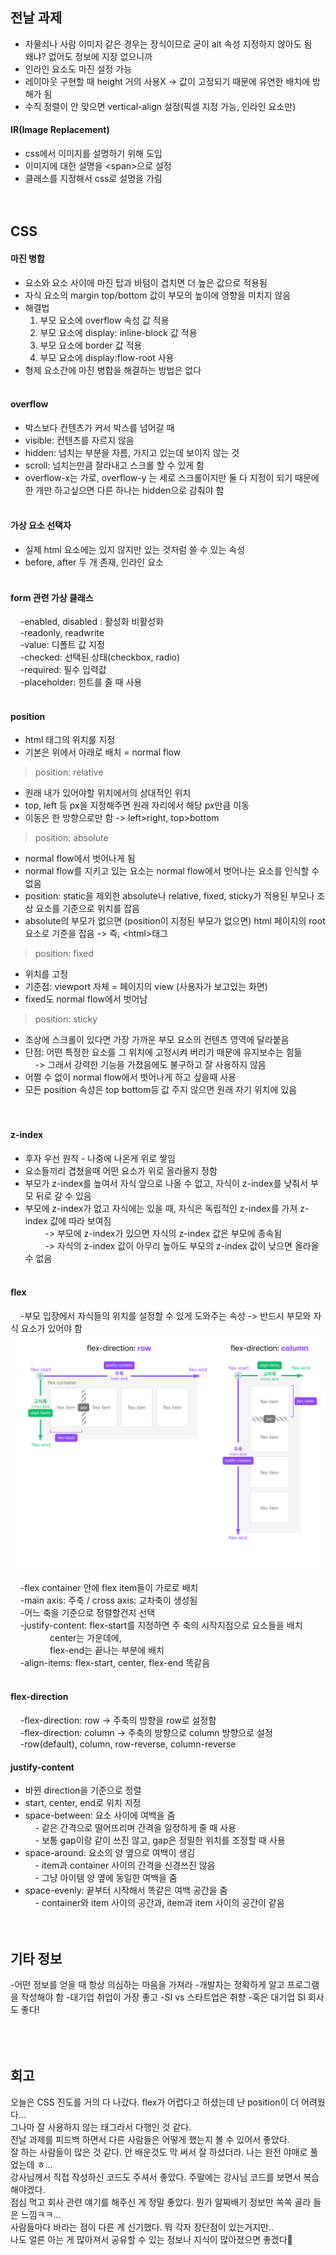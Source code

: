 ## 전날 과제
- 자물쇠나 사람 이미지 같은 경우는 장식이므로 굳이 alt 속성 지정하지 않아도 됨  
왜냐? 없어도 정보에 지장 없으니까
- 인라인 요소도 마진 설정 가능
- 레이아웃 구현할 때 height 거의 사용X
    -> 값이 고정되기 때문에 유연한 배치에 방해가 됨
- 수직 정렬이 안 맞으면 vertical-align 설정(픽셀 지정 가능, 인라인 요소만)

#### IR(Image Replacement)
- css에서 이미지를 설명하기 위해 도입
- 이미지에 대한 설명을 \<span\>으로 설정
- 클래스를 지정해서 css로 설명을 가림
<br><br><br>

## CSS 
#### 마진 병합
-  요소와 요소 사이에 마진 탑과 바텀이 겹치면 더 높은 값으로 적용됨
- 자식 요소의 margin top/bottom 값이 부모의 높이에 영향을 미치지 않음
- 해결법
    1. 부모 요소에 overflow 속성 값 적용
    2. 부모 요소에 display: inline-block 값 적용
    3. 부모 요소에 border 값 적용
    4. 부모 요소에 display:flow-root 사용
- 형제 요소간에 마진 병합을 해결하는 방법은 없다
<br><br>

#### overflow
- 박스보다 컨텐츠가 커서 박스를 넘어갈 때
- visible: 컨텐츠를 자르지 않음
- hidden: 넘치는 부분을 자름, 가지고 있는데 보이지 않는 것
- scroll: 넘치는만큼 잘라내고 스크롤 할 수 있게 함
- overflow-x는 가로, overflow-y 는 세로 스크롤이지만 둘 다 지정이 되기 때문에 한 개만 하고싶으면 다른 하나는 hidden으로 감춰야 함
<br><br>

#### 가상 요소 선택자
- 실제 html 요소에는 있지 않지만 있는 것처럼 쓸 수 있는 속성
- before, after 두 개 존재, 인라인 요소
<br><br>

#### form 관련 가상 클래스
&nbsp;&nbsp;&nbsp;&nbsp;-enabled, disabled : 활성화 비활성화  
&nbsp;&nbsp;&nbsp;&nbsp;-readonly, readwrite  
&nbsp;&nbsp;&nbsp;&nbsp;-value: 디폴트 값 지정  
&nbsp;&nbsp;&nbsp;&nbsp;-checked: 선택된 상태(checkbox, radio)  
&nbsp;&nbsp;&nbsp;&nbsp;-required: 필수 입력값  
&nbsp;&nbsp;&nbsp;&nbsp;-placeholder: 힌트를 줄 때 사용
<br><br>

#### position
- html 태그의 위치를 지정  
- 기본은 위에서 아래로 배치 = normal flow
> position: relative  

- 원래 내가 있어야할 위치에서의 상대적인 위치  
- top, left 등 px을 지정해주면 원래 자리에서 해당 px만큼 이동  
- 이동은 한 방향으로만 함 -> left>right, top>bottom

>position: absolute

- normal flow에서 벗어나게 됨  
- normal flow를 지키고 있는 요소는 normal flow에서 벗어나는 요소를 인식할 수 없음  
- position: static을 제외한 absolute나 relative, fixed, sticky가 적용된 부모나 조상 요소를 기준으로 위치를 잡음   
- absolute의 부모가 없으면 (position이 지정된 부모가 없으면) html 페이지의 root 요소로 기준을 잡음 -> 즉, \<html\>태그  

> position: fixed

- 위치를 고정  
- 기준점: viewport 자체 = 페이지의 view (사용자가 보고있는 화면)  
- fixed도 normal flow에서 벗어남  

> position: sticky

- 조상에 스크롤이 있다면 가장 가까운 부모 요소의 컨텐츠 영역에 달라붙음  
- 단점: 어떤 특정한 요소를 그 위치에 고정시켜 버리기 때문에 유지보수는 힘듦  
&nbsp;&nbsp;&nbsp;&nbsp;-> 그래서 강력한 기능을 가졌음에도 불구하고 잘 사용하지 않음  
- 어쩔 수 없이 normal flow에서 벗어나게 하고 싶을때 사용  
- 모든 position 속성은 top bottom등 값 주지 않으면 원래 자기 위치에 있음  
<br><br>

#### z-index
- 후자 우선 원칙 - 나중에 나온게 위로 쌓임
- 요소들끼리 겹쳤을때 어떤 요소가 위로 올라올지 정함
- 부모가 z-index를 높여서 자식 앞으로 나올 수 없고, 자식이 z-index를 낮춰서 부모 뒤로 갈 수 있음
- 부모에 z-index가 없고 자식에는 있을 때, 자식은 독립적인 z-index를 가져 z-index 값에 따라 보여짐  
&nbsp;&nbsp;&nbsp;&nbsp;&nbsp;&nbsp;&nbsp;&nbsp;-> 부모에 z-index가 있으면 자식의 z-index 값은 부모에 종속됨  
&nbsp;&nbsp;&nbsp;&nbsp;&nbsp;&nbsp;&nbsp;&nbsp;-> 자식의 z-index 값이 아무리 높아도 부모의 z-index 값이 낮으면 올라올 수 없음
<br><br>


#### flex
&nbsp;&nbsp;&nbsp;&nbsp;-부모 입장에서 자식들의 위치를 설정할 수 있게 도와주는 속성
 -> 반드시 부모와 자식 요소가 있어야 함  
![flex.png](img/content/flex.png)

&nbsp;&nbsp;&nbsp;&nbsp;-flex container 안에 flex item들이 가로로 배치  
&nbsp;&nbsp;&nbsp;&nbsp;-main axis: 주축 / cross axis: 교차축이 생성됨  
&nbsp;&nbsp;&nbsp;&nbsp;-어느 축을 기준으로 정렬할건지 선택  
&nbsp;&nbsp;&nbsp;&nbsp;-justify-content: flex-start를 지정하면 주 축의 시작지점으로 요소들을 배치  
&nbsp;&nbsp;&nbsp;&nbsp;&nbsp;&nbsp;&nbsp;&nbsp;&nbsp;&nbsp;&nbsp;&nbsp;&nbsp;&nbsp;&nbsp;&nbsp;center는 가운데에,  
&nbsp;&nbsp;&nbsp;&nbsp;&nbsp;&nbsp;&nbsp;&nbsp;&nbsp;&nbsp;&nbsp;&nbsp;&nbsp;&nbsp;&nbsp;&nbsp;flex-end는 끝나는 부분에 배치  
&nbsp;&nbsp;&nbsp;&nbsp;-align-items: flex-start, center, flex-end 똑같음
<br><br>

#### flex-direction
&nbsp;&nbsp;&nbsp;&nbsp;-flex-direction: row -> 주축의 방향을 row로 설정함  
&nbsp;&nbsp;&nbsp;&nbsp;-flex-direction: column -> 주축의 방향으로 column 방향으로 설정  
&nbsp;&nbsp;&nbsp;&nbsp;-row(default), column, row-reverse, column-reverse

#### justify-content
- 바뀐 direction을 기준으로 정렬  
- start, center, end로 위치 지정  
- space-between: 요소 사이에 여백을 줌  
&nbsp;&nbsp;&nbsp;&nbsp;- 같은 간격으로 떨어뜨리며 간격을 일정하게 줄 때 사용  
&nbsp;&nbsp;&nbsp;&nbsp;- 보통 gap이랑 같이 쓰진 않고, gap은 정밀한 위치를 조정할 때 사용
- space-around: 요소의 양 옆으로 여백이 생김  
&nbsp;&nbsp;&nbsp;&nbsp;- item과 container 사이의 간격을 신경쓰진 않음  
&nbsp;&nbsp;&nbsp;&nbsp;- 그냥 아이템 양 옆에 동일한 여백을 줌  
- space-evenly: 끝부터 시작해서 똑같은 여백 공간을 줌  
&nbsp;&nbsp;&nbsp;&nbsp;- container와 item 사이의 공간과, item과 item 사이의 공간이 같음
<br><br><br>

## 기타 정보
-어떤 정보를 얻을 때 항상 의심하는 마음을 가져라
-개발자는 정확하게 알고 프로그램을 작성해야 함
-대기업 취업이 가장 좋고
-SI vs 스타트업은 취향
-혹은 대기업 SI 회사도 좋다!
<br><br><br><br>

## 회고
오늘은 CSS 진도를 거의 다 나갔다. flex가 어렵다고 하셨는데 난 position이 더 어려웠다...  
그나마 잘 사용하지 않는 태그라서 다행인 것 같다.  
전날 과제를 피드백 하면서 다른 사람들은 어떻게 했는지 볼 수 있어서 좋았다.  
잘 하는 사람들이 많은 것 같다. 안 배운것도 막 써서 잘 하셨더라. 나는 완전 야매로 풀었는데 ㅎ...  
강사님께서 직접 작성하신 코드도 주셔서 좋았다. 주말에는 강사님 코드를 보면서 복습해야겠다.  
점심 먹고 회사 관련 얘기를 해주신 게 정말 좋았다. 뭔가 알짜배기 정보만 쏙쏙 골라 들은 느낌ㅋㅋ...  
사람들마다 바라는 점이 다른 게 신기했다. 뭐 각자 장단점이 있는거지만..  
나도 얼른 아는 게 많아져서 공유할 수 있는 정보나 지식이 많아졌으면 좋겠다🥹